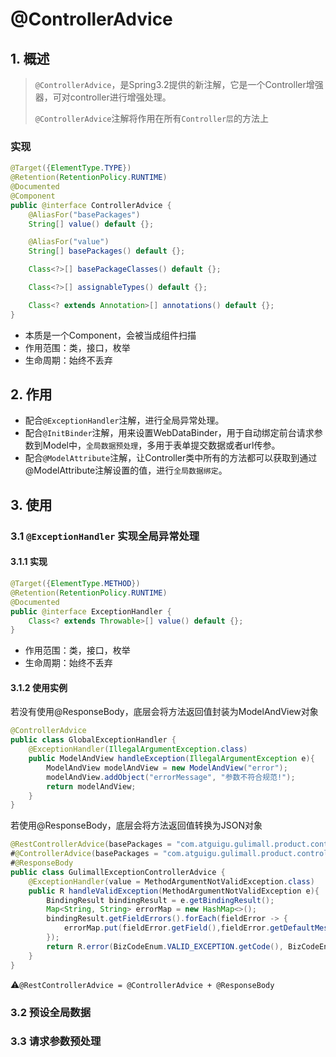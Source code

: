# @ControllerAdvice

## 1. 概述

> `@ControllerAdvice`，是Spring3.2提供的新注解，它是一个Controller增强器，可对controller进行增强处理。
>
> `@ControllerAdvice`注解将作用在所有`Controller层`的方法上

### 实现

```java
@Target({ElementType.TYPE})
@Retention(RetentionPolicy.RUNTIME)
@Documented
@Component
public @interface ControllerAdvice {
    @AliasFor("basePackages")
    String[] value() default {};

    @AliasFor("value")
    String[] basePackages() default {};

    Class<?>[] basePackageClasses() default {};

    Class<?>[] assignableTypes() default {};

    Class<? extends Annotation>[] annotations() default {};
}
```

- 本质是一个Component，会被当成组件扫描
- 作用范围：类，接口，枚举
- 生命周期：始终不丢弃

## 2. 作用

- 配合`@ExceptionHandler`注解，进行全局异常处理。
- 配合`@InitBinder`注解，用来设置WebDataBinder，用于自动绑定前台请求参数到Model中，`全局数据预处理`，多用于表单提交数据或者url传参。 
- 配合`@ModelAttribute`注解，让Controller类中所有的方法都可以获取到通过@ModelAttribute注解设置的值，进行`全局数据绑定`。

## 3. 使用

 ### 3.1 `@ExceptionHandler` 实现全局异常处理

#### 3.1.1 **实现**

```java
@Target({ElementType.METHOD})
@Retention(RetentionPolicy.RUNTIME)
@Documented
public @interface ExceptionHandler {
    Class<? extends Throwable>[] value() default {};
}
```

- 作用范围：类，接口，枚举
- 生命周期：始终不丢弃

#### 3.1.2 使用实例

若没有使用@ResponseBody，底层会将方法返回值封装为ModelAndView对象

```java
@ControllerAdvice
public class GlobalExceptionHandler {
    @ExceptionHandler(IllegalArgumentException.class)
    public ModelAndView handleException(IllegalArgumentException e){
        ModelAndView modelAndView = new ModelAndView("error");
        modelAndView.addObject("errorMessage", "参数不符合规范!");
        return modelAndView;
    }
}
```

若使用@ResponseBody，底层会将方法返回值转换为JSON对象

```java
@RestControllerAdvice(basePackages = "com.atguigu.gulimall.product.controller")
#@ControllerAdvice(basePackages = "com.atguigu.gulimall.product.controller")
#@ResponseBody
public class GulimallExceptionControllerAdvice {
    @ExceptionHandler(value = MethodArgumentNotValidException.class)
    public R handleValidException(MethodArgumentNotValidException e){
        BindingResult bindingResult = e.getBindingResult();
        Map<String, String> errorMap = new HashMap<>();
        bindingResult.getFieldErrors().forEach(fieldError -> {
            errorMap.put(fieldError.getField(),fieldError.getDefaultMessage());
        });
        return R.error(BizCodeEnum.VALID_EXCEPTION.getCode(), BizCodeEnum.VALID_EXCEPTION.getMsg()).put("data",errorMap);
    }
}
```

:warning:`@RestControllerAdvice = @ControllerAdvice + @ResponseBody`

### 3.2 预设全局数据

### 3.3 请求参数预处理